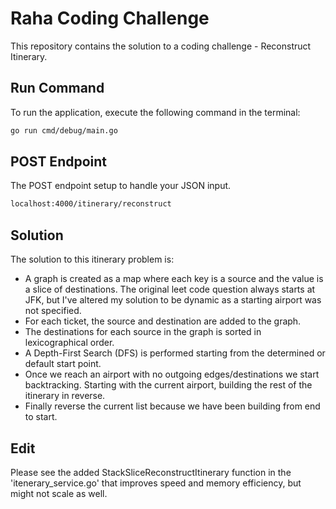 # Raha Coding Challenge

This repository contains the solution to a coding challenge - Reconstruct Itinerary.

## Run Command

To run the application, execute the following command in the terminal:

```bash
go run cmd/debug/main.go
```

## POST Endpoint

The POST endpoint setup to handle your JSON input.

```bash
localhost:4000/itinerary/reconstruct
```

## Solution

The solution to this itinerary problem is:

- A graph is created as a map where each key is a source and the value is a slice of destinations. The original leet code question always starts at JFK, but I've altered my solution to be dynamic as a starting airport was not specified.
- For each ticket, the source and destination are added to the graph.
- The destinations for each source in the graph is sorted in lexicographical order.
- A Depth-First Search (DFS) is performed starting from the determined or default start point.
- Once we reach an airport with no outgoing edges/destinations we start backtracking. Starting with the current airport, building the rest of the itinerary in reverse.
- Finally reverse the current list because we have been building from end to start.

## Edit

Please see the added StackSliceReconstructItinerary function in the 'itenerary_service.go' that improves speed and memory efficiency, but might not scale as well.
